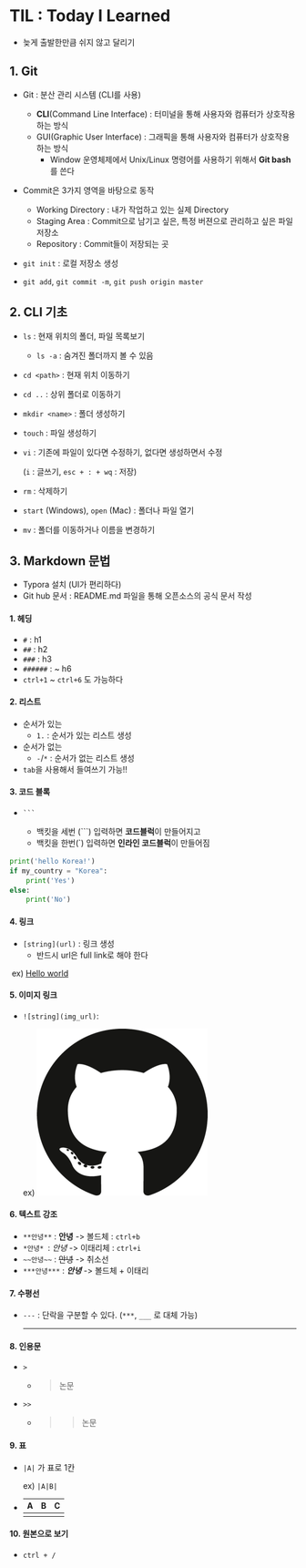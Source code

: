 

# TIL : Today I Learned

- 늦게 출발한만큼 쉬지 않고 달리기



## 1. Git

- Git : 분산 관리 시스템 (CLI를 사용)
  - **CLI**(Command Line Interface) : 터미널을 통해 사용자와 컴퓨터가 상호작용하는 방식
  - GUI(Graphic User Interface) : 그래픽을 통해 사용자와 컴퓨터가 상호작용하는 방식
    - Window 운영체제에서 Unix/Linux 명령어를 사용하기 위해서 **Git bash**를 쓴다
- Commit은 3가지 영역을 바탕으로 동작
  - Working Directory : 내가 작업하고 있는 실제 Directory
  - Staging Area : Commit으로 남기고 싶은, 특정 버젼으로 관리하고 싶은 파일 저장소
  - Repository : Commit들이 저장되는 곳

- `git init` : 로컬 저장소 생성
- `git add`, `git commit -m`, `git push origin master`

## 2. CLI 기초

- `ls` : 현재 위치의 폴더, 파일 목록보기

  - `ls -a` : 숨겨진 폴더까지 볼 수 있음

- `cd <path>` : 현재 위치 이동하기

- `cd ..` : 상위 폴더로 이동하기

- `mkdir <name>` : 폴더 생성하기

- `touch` : 파일 생성하기

- `vi` : 기존에 파일이 있다면 수정하기, 없다면 생성하면서 수정

  (`i` : 글쓰기, `esc + : + wq` : 저장)

- `rm` : 삭제하기

- `start` (Windows), `open` (Mac) : 폴더나 파일 열기

- `mv` : 폴더를 이동하거나 이름을 변경하기



## 3. Markdown 문법

- Typora 설치 (UI가 편리하다)
- Git hub 문서 : README.md 파일을 통해 오픈소스의 공식 문서 작성

#### 1. 헤딩

- `#` : h1
- `##` : h2
- `###` : h3
- `######` : ~ h6
- `ctrl+1` ~ `ctrl+6` 도 가능하다



#### 2. 리스트

- 순서가 있는
  - `1.`  :  순서가 있는 리스트 생성
- 순서가 없는
  - `-`/`*` : 순서가 없는 리스트 생성
- `tab`을 사용해서 들여쓰기 가능!!



#### 3. 코드 블록

- ````
  ```
  ````

  - 백킷을 세번 (```)  입력하면 **코드블럭**이 만들어지고
  - 백킷을 한번(`) 입력하면 **인라인 코드블럭**이 만들어짐

``` python
print('hello Korea!')
if my_country = "Korea":
    print('Yes')
else:
    print('No')   
```



#### 4. 링크

- `[string](url)` : 링크 생성
  - 반드시 url은 full link로 해야 한다

​		ex) [Hello world](https://www.google.com/search?q=hello+world&tbm=isch&ved=2ahUKEwjTxdb355n1AhXVAd4KHZKtAQwQ2-cCegQIABAA&oq=hello+world&gs_lcp=CgNpbWcQAzIICAAQgAQQsQMyBQgAEIAEMgUIABCABDIFCAAQgAQyBQgAEIAEMgUIABCABDIFCAAQgAQyBQgAEIAEMgUIABCABDIFCAAQgAQ6CwgAEIAEELEDEIMBOgQIABADOgQIABAeUKARWIszYO40aAFwAHgAgAFniAGGCpIBAzguNZgBAKABAaoBC2d3cy13aXotaW1nwAEB&sclient=img&ei=oSPVYZPxONWD-AaS24Zg&bih=587&biw=1278)



#### 5. 이미지 링크

- `![string](img_url)`:

  ex) ![imglink](README/github-logo-5F384D0265-seeklogo.com.png)

  



#### 6. 텍스트 강조

- `**안녕**` : **안녕** -> 볼드체 : `ctrl+b`
- `*안녕* `: *안녕* -> 이태리체 : `ctrl+i`
- `~~안녕~~` : ~~안녕~~ -> 취소선 
- `***안녕***` : ***안녕*** -> 볼드체 + 이태리



#### 7. 수평선

- `---` : 단락을 구분할 수 있다. (`***`, `___` 로 대체 가능)

  ---

  

#### 8. 인용문

- `>`

  - > 논문

- `>>`

  - > > 논문



#### 9. 표

- `|A|` 가 표로 1칸

  ex) `|A|B|`

- | A    | B    | C    |
  | ---- | ---- | ---- |
  |      |      |      |




#### 10. 원본으로 보기

- `ctrl + /`

